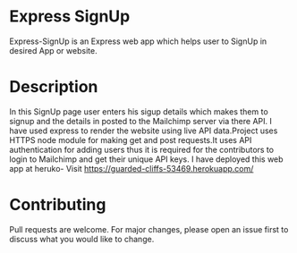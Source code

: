 # Express SignUp
Express-SignUp is an Express web app which helps user to SignUp in desired App or website.

# Description
In this SignUp page user enters his sigup details which makes them to signup and the details in posted to the Mailchimp server via there API. I have used express to render the website using live API data.Project uses HTTPS node module for making get and post requests.It uses API authentication for adding users thus it is required for the contributors to login to Mailchimp and get their unique API keys.
I have deployed this web app at heruko- Visit https://guarded-cliffs-53469.herokuapp.com/

# Contributing
Pull requests are welcome. For major changes, please open an issue first to discuss what you would like to change.